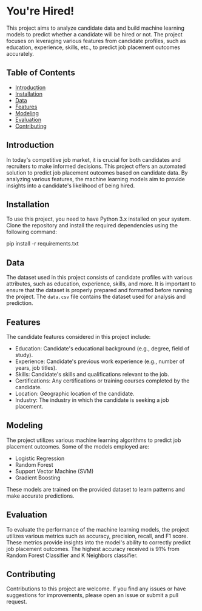 # You're Hired!

This project aims to analyze candidate data and build machine learning models to predict whether a candidate will be hired or not. The project focuses on leveraging various features from candidate profiles, such as education, experience, skills, etc., to predict job placement outcomes accurately.

## Table of Contents
- [Introduction](#introduction)
- [Installation](#installation)
- [Data](#data)
- [Features](#features)
- [Modeling](#modeling)
- [Evaluation](#evaluation)
- [Contributing](#contributing)


## Introduction
In today's competitive job market, it is crucial for both candidates and recruiters to make informed decisions. This project offers an automated solution to predict job placement outcomes based on candidate data. By analyzing various features, the machine learning models aim to provide insights into a candidate's likelihood of being hired.

## Installation
To use this project, you need to have Python 3.x installed on your system. Clone the repository and install the required dependencies using the following command:

pip install -r requirements.txt

## Data
The dataset used in this project consists of candidate profiles with various attributes, such as education, experience, skills, and more. It is important to ensure that the dataset is properly prepared and formatted before running the project. The `data.csv` file contains the dataset used for analysis and prediction. 

## Features
The candidate features considered in this project include:
- Education: Candidate's educational background (e.g., degree, field of study).
- Experience: Candidate's previous work experience (e.g., number of years, job titles).
- Skills: Candidate's skills and qualifications relevant to the job.
- Certifications: Any certifications or training courses completed by the candidate.
- Location: Geographic location of the candidate.
- Industry: The industry in which the candidate is seeking a job placement.

## Modeling
The project utilizes various machine learning algorithms to predict job placement outcomes. Some of the models employed are:
- Logistic Regression
- Random Forest
- Support Vector Machine (SVM)
- Gradient Boosting

These models are trained on the provided dataset to learn patterns and make accurate predictions.

## Evaluation
To evaluate the performance of the machine learning models, the project utilizes various metrics such as accuracy, precision, recall, and F1 score. These metrics provide insights into the model's ability to correctly predict job placement outcomes.
The highest accuracy received is 91% from Random Forest Classifier and K Neighbors classifier.

## Contributing
Contributions to this project are welcome. If you find any issues or have suggestions for improvements, please open an issue or submit a pull request.
